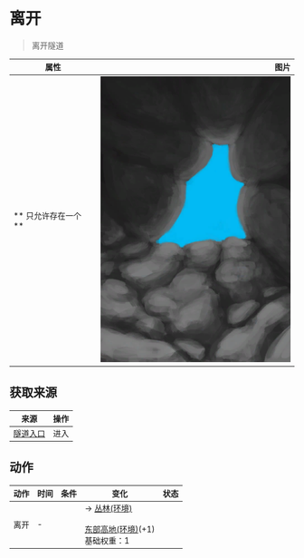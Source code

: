 # 离开  
> 离开隧道  
  
  属性  |   图片   
 ----  |  ----:   
 ** 只允许存在一个 **  |  ![](Sprite/CaveExit.png)   
  
## 获取来源  
来源  |  操作  
----  |  ----  
[隧道入口](TunnelEntrance.md)  |  进入  
## 动作  
动作  |  时间  |  条件  |  变化  |  状态  
----  |  ----  |  ----  |  ----  |  ----  
离开<br>  |  -  |    |  → [丛林(环境)](Env_Jungle.md)<br><br>[东部高地(环境)](Env_HighlandsEastern.md)(+1)<br>基础权重：1<br>  |    
